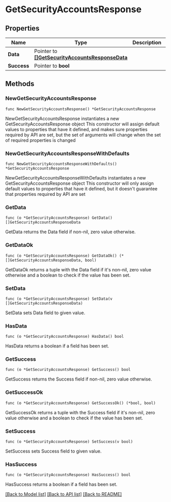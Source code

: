 # GetSecurityAccountsResponse

## Properties

Name | Type | Description | Notes
------------ | ------------- | ------------- | -------------
**Data** | Pointer to [**[]GetSecurityAccountsResponseData**](GetSecurityAccountsResponseData.md) |  | [optional] 
**Success** | Pointer to **bool** |  | [optional] 

## Methods

### NewGetSecurityAccountsResponse

`func NewGetSecurityAccountsResponse() *GetSecurityAccountsResponse`

NewGetSecurityAccountsResponse instantiates a new GetSecurityAccountsResponse object
This constructor will assign default values to properties that have it defined,
and makes sure properties required by API are set, but the set of arguments
will change when the set of required properties is changed

### NewGetSecurityAccountsResponseWithDefaults

`func NewGetSecurityAccountsResponseWithDefaults() *GetSecurityAccountsResponse`

NewGetSecurityAccountsResponseWithDefaults instantiates a new GetSecurityAccountsResponse object
This constructor will only assign default values to properties that have it defined,
but it doesn't guarantee that properties required by API are set

### GetData

`func (o *GetSecurityAccountsResponse) GetData() []GetSecurityAccountsResponseData`

GetData returns the Data field if non-nil, zero value otherwise.

### GetDataOk

`func (o *GetSecurityAccountsResponse) GetDataOk() (*[]GetSecurityAccountsResponseData, bool)`

GetDataOk returns a tuple with the Data field if it's non-nil, zero value otherwise
and a boolean to check if the value has been set.

### SetData

`func (o *GetSecurityAccountsResponse) SetData(v []GetSecurityAccountsResponseData)`

SetData sets Data field to given value.

### HasData

`func (o *GetSecurityAccountsResponse) HasData() bool`

HasData returns a boolean if a field has been set.

### GetSuccess

`func (o *GetSecurityAccountsResponse) GetSuccess() bool`

GetSuccess returns the Success field if non-nil, zero value otherwise.

### GetSuccessOk

`func (o *GetSecurityAccountsResponse) GetSuccessOk() (*bool, bool)`

GetSuccessOk returns a tuple with the Success field if it's non-nil, zero value otherwise
and a boolean to check if the value has been set.

### SetSuccess

`func (o *GetSecurityAccountsResponse) SetSuccess(v bool)`

SetSuccess sets Success field to given value.

### HasSuccess

`func (o *GetSecurityAccountsResponse) HasSuccess() bool`

HasSuccess returns a boolean if a field has been set.


[[Back to Model list]](../README.md#documentation-for-models) [[Back to API list]](../README.md#documentation-for-api-endpoints) [[Back to README]](../README.md)


